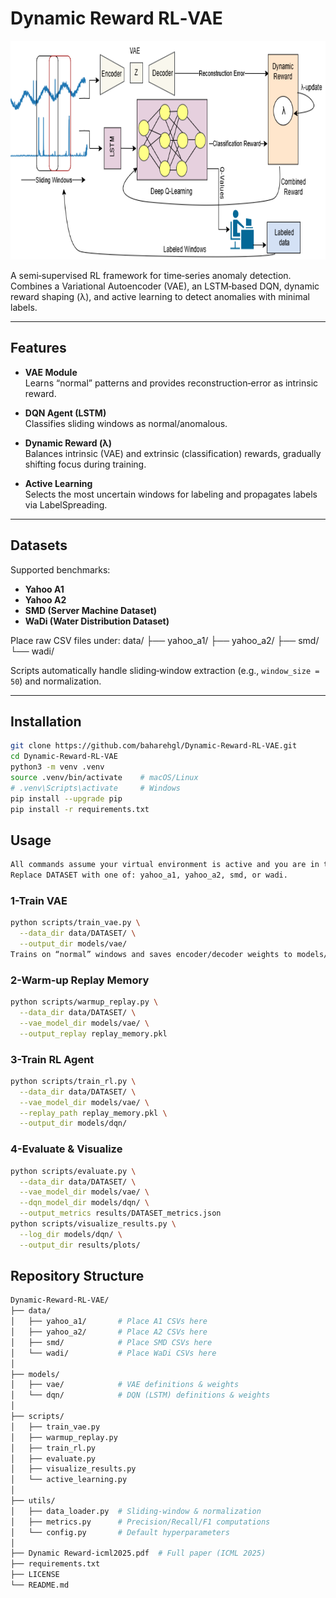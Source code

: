# Dynamic Reward RL‐VAE

<div align="center">
  <img
    src="Figure/proposed_method_dynamic_reward.png"
    width="800"
    height="350"
    alt="Proposed Figure">
</div>

A semi‐supervised RL framework for time‐series anomaly detection.  
Combines a Variational Autoencoder (VAE), an LSTM‐based DQN, dynamic reward shaping (λ), and active learning to detect anomalies with minimal labels.

---

## Features

- **VAE Module**  
  Learns “normal” patterns and provides reconstruction‐error as intrinsic reward.

- **DQN Agent (LSTM)**  
  Classifies sliding windows as normal/anomalous.

- **Dynamic Reward (λ)**  
  Balances intrinsic (VAE) and extrinsic (classification) rewards, gradually shifting focus during training.

- **Active Learning**  
  Selects the most uncertain windows for labeling and propagates labels via LabelSpreading.

---

## Datasets

Supported benchmarks:
- **Yahoo A1**
- **Yahoo A2**
- **SMD (Server Machine Dataset)**
- **WaDi (Water Distribution Dataset)**

Place raw CSV files under:
data/
├── yahoo_a1/
├── yahoo_a2/
├── smd/
└── wadi/

Scripts automatically handle sliding‐window extraction (e.g., `window_size = 50`) and normalization.

---

## Installation

```bash
git clone https://github.com/baharehgl/Dynamic-Reward-RL-VAE.git
cd Dynamic-Reward-RL-VAE
python3 -m venv .venv
source .venv/bin/activate    # macOS/Linux
# .venv\Scripts\activate     # Windows
pip install --upgrade pip
pip install -r requirements.txt
```

## Usage
```bash
All commands assume your virtual environment is active and you are in the repository root.
Replace DATASET with one of: yahoo_a1, yahoo_a2, smd, or wadi.
```

### 1-Train VAE
```bash
python scripts/train_vae.py \
  --data_dir data/DATASET/ \
  --output_dir models/vae/
Trains on “normal” windows and saves encoder/decoder weights to models/vae/.
```
### 2-Warm‐up Replay Memory
```bash
python scripts/warmup_replay.py \
  --data_dir data/DATASET/ \
  --vae_model_dir models/vae/ \
  --output_replay replay_memory.pkl
```
### 3-Train RL Agent
```bash
python scripts/train_rl.py \
  --data_dir data/DATASET/ \
  --vae_model_dir models/vae/ \
  --replay_path replay_memory.pkl \
  --output_dir models/dqn/
```
### 4-Evaluate & Visualize
```bash
python scripts/evaluate.py \
  --data_dir data/DATASET/ \
  --vae_model_dir models/vae/ \
  --dqn_model_dir models/dqn/ \
  --output_metrics results/DATASET_metrics.json
python scripts/visualize_results.py \
  --log_dir models/dqn/ \
  --output_dir results/plots/
```
## Repository Structure
```bash
Dynamic-Reward-RL-VAE/
├── data/
│   ├── yahoo_a1/       # Place A1 CSVs here
│   ├── yahoo_a2/       # Place A2 CSVs here
│   ├── smd/            # Place SMD CSVs here
│   └── wadi/           # Place WaDi CSVs here
│
├── models/
│   ├── vae/            # VAE definitions & weights
│   └── dqn/            # DQN (LSTM) definitions & weights
│
├── scripts/
│   ├── train_vae.py
│   ├── warmup_replay.py
│   ├── train_rl.py
│   ├── evaluate.py
│   ├── visualize_results.py
│   └── active_learning.py
│
├── utils/
│   ├── data_loader.py  # Sliding-window & normalization
│   ├── metrics.py      # Precision/Recall/F1 computations
│   └── config.py       # Default hyperparameters
│
├── Dynamic Reward-icml2025.pdf  # Full paper (ICML 2025)
├── requirements.txt
├── LICENSE
└── README.md
```
<!--
## Paper
```
Dynamic Reward Scaling for Reinforcement Learning in Time Series Anomaly Detection
ICML 2025.
Download the full PDF here.
```

## Citation
```
@inproceedings{golchin2025dynamic,
  title        = {Dynamic Reward Scaling for Reinforcement Learning in Time Series Anomaly Detection},
  author       = {Golchin, Bahareh and Rekabdar, Banafsheh and Liu, Kunpeng},
  booktitle    = {ICML},
  year         = {2025},
  note         = {Code: \url{https://github.com/baharehgl/Dynamic-Reward-RL-VAE}}
}
```
-->
